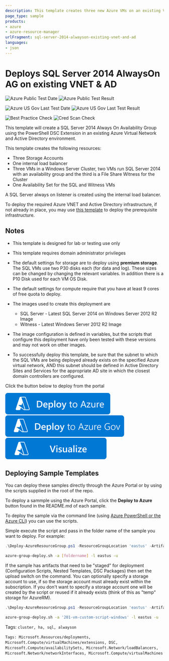 ```yaml
---
description: This template creates three new Azure VMs on an existing VNET&#58; Two VMs are configured as SQL Server 2014 AlwaysOn Availability Group replica nodes and one VM is configured as a File Share Witness for automated cluster failover. In addition to these VMs, the following additional Azure resources are also configured&#58; Internal load balancer, Storage accounts.  To configure clustering, SQL Server and AlwaysOn within each VM, PowerShell DSC is leveraged.  For Active Directory support, existing Active Directory domain controllers should already be deployed on the existing VNET.
page_type: sample
products:
- azure
- azure-resource-manager
urlFragment: sql-server-2014-alwayson-existing-vnet-and-ad
languages:
- json
---
```

# Deploys SQL Server 2014 AlwaysOn AG on existing VNET & AD

![Azure Public Test Date](https://azurequickstartsservice.blob.core.windows.net/badges/application-workloads/sql/sql-server-2014-alwayson-existing-vnet-and-ad/PublicLastTestDate.svg)
![Azure Public Test Result](https://azurequickstartsservice.blob.core.windows.net/badges/application-workloads/sql/sql-server-2014-alwayson-existing-vnet-and-ad/PublicDeployment.svg)

![Azure US Gov Last Test Date](https://azurequickstartsservice.blob.core.windows.net/badges/application-workloads/sql/sql-server-2014-alwayson-existing-vnet-and-ad/FairfaxLastTestDate.svg)
![Azure US Gov Last Test Result](https://azurequickstartsservice.blob.core.windows.net/badges/application-workloads/sql/sql-server-2014-alwayson-existing-vnet-and-ad/FairfaxDeployment.svg)

![Best Practice Check](https://azurequickstartsservice.blob.core.windows.net/badges/application-workloads/sql/sql-server-2014-alwayson-existing-vnet-and-ad/BestPracticeResult.svg)
![Cred Scan Check](https://azurequickstartsservice.blob.core.windows.net/badges/application-workloads/sql/sql-server-2014-alwayson-existing-vnet-and-ad/CredScanResult.svg)

This template will create a SQL Server 2014 Always On Availability Group using the PowerShell DSC Extension in an existing Azure Virtual Network and Active Directory environment.

This template creates the following resources:

+ Three Storage Accounts
+ One internal load balancer
+ Three VMs in a Windows Server Cluster, two VMs run SQL Server 2014 with an availability group and the third is a File Share Witness for the Cluster
+ One Availability Set for the SQL and Witness VMs

A SQL Server always on listener is created using the internal load balancer.

To deploy the required Azure VNET and Active Directory infrastructure, if not already in place, you may use [this template](https://github.com/Azure/azure-quickstart-templates/tree/master/active-directory-new-domain-ha-2-dc) to deploy the prerequisite infrastructure.

## Notes

+ This template is designed for lab or testing use only
+ This template requires domain administrator privileges
+ The default settings for storage are to deploy using **premium storage**.  The SQL VMs use two P30 disks each (for data and log).  These sizes can be changed by changing the relevant variables. In addition there is a P10 Disk used for each VM OS Disk.

+ The default settings for compute require that you have at least 9 cores of free quota to deploy.

+ The images used to create this deployment are
  + SQL Server - Latest SQL Server 2014 on Windows Server 2012 R2 Image
  + Witness - Latest Windows Server 2012 R2 Image

+ The image configuration is defined in variables, but the scripts that configure this deployment have only been tested with these versions and may not work on other images.

+ To successfully deploy this template, be sure that the subnet to which the SQL VMs are being deployed already exists on the specified Azure virtual network, AND this subnet should be defined in Active Directory Sites and Services for the appropriate AD site in which the closest domain controllers are configured.

Click the button below to deploy from the portal

[![Deploy To Azure](https://raw.githubusercontent.com/Azure/azure-quickstart-templates/master/1-CONTRIBUTION-GUIDE/images/deploytoazure.svg?sanitize=true)]("https://portal.azure.com/#create/Microsoft.Template/uri/https%3A%2F%2Fraw.githubusercontent.com%2FAzure%2Fazure-quickstart-templates%2Fmaster%2Fapplication-workloads%2Fsql%2Fsql-server-2014-alwayson-existing-vnet-and-ad%2Fazuredeploy.json")  [![Deploy To Azure US Gov](https://raw.githubusercontent.com/Azure/azure-quickstart-templates/master/1-CONTRIBUTION-GUIDE/images/deploytoazuregov.svg?sanitize=true)]("https://portal.azure.us/#create/Microsoft.Template/uri/https%3A%2F%2Fraw.githubusercontent.com%2FAzure%2Fazure-quickstart-templates%2Fmaster%2Fapplication-workloads%2Fsql%2Fsql-server-2014-alwayson-existing-vnet-and-ad%2Fazuredeploy.json")  [![Visualize](https://raw.githubusercontent.com/Azure/azure-quickstart-templates/master/1-CONTRIBUTION-GUIDE/images/visualizebutton.svg?sanitize=true)]("http://armviz.io/#/?load=https%3A%2F%2Fraw.githubusercontent.com%2FAzure%2Fazure-quickstart-templates%2Fmaster%2Fapplication-workloads%2Fsql%2Fsql-server-2014-alwayson-existing-vnet-and-ad%2Fazuredeploy.json")

## Deploying Sample Templates

You can deploy these samples directly through the Azure Portal or by using the scripts supplied in the root of the repo.

To deploy a sammple using the Azure Portal, click the **Deploy to Azure** button found in the README.md of each sample.

To deploy the sample via the command line (using [Azure PowerShell or the Azure CLI](https://azure.microsoft.com/downloads/)) you can use the scripts.

Simple execute the script and pass in the folder name of the sample you want to deploy.  For example:

```PowerShell
.\Deploy-AzureResourceGroup.ps1 -ResourceGroupLocation 'eastus' -ArtifactsStagingDirectory '[foldername]'
```

```bash
azure-group-deploy.sh -a [foldername] -l eastus -u
```

If the sample has artifacts that need to be "staged" for deployment (Configuration Scripts, Nested Templates, DSC Packages) then set the upload switch on the command.
You can optionally specify a storage account to use, if so the storage account must already exist within the subscription.  If you don't want to specify a storage account
one will be created by the script or reused if it already exists (think of this as "temp" storage for AzureRM).

```PowerShell
.\Deploy-AzureResourceGroup.ps1 -ResourceGroupLocation 'eastus' -ArtifactsStagingDirectory '201-vm-custom-script-windows' -UploadArtifacts
```

```bash
azure-group-deploy.sh -a '201-vm-custom-script-windows' -l eastus -u
```

Tags: ``cluster, ha, sql, alwayson``

`Tags: Microsoft.Resources/deployments, Microsoft.Compute/virtualMachines/extensions, DSC, Microsoft.Compute/availabilitySets, Microsoft.Network/loadBalancers, Microsoft.Network/networkInterfaces, Microsoft.Compute/virtualMachines`
